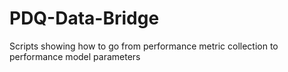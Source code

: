 # PDQ-Data-Bridge
Scripts showing how to go from performance metric collection to performance model parameters
